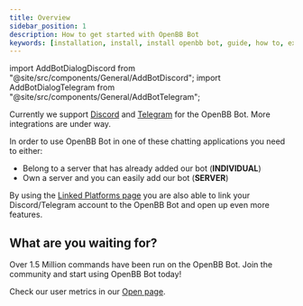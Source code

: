 ```yaml
---
title: Overview
sidebar_position: 1
description: How to get started with OpenBB Bot
keywords: [installation, install, install openbb bot, guide, how to, explanation, openbb bot, openbb, discord, telegram, slack]
---
```


import AddBotDialogDiscord from "@site/src/components/General/AddBotDiscord";
import AddBotDialogTelegram from "@site/src/components/General/AddBotTelegram";

Currently we support [Discord](installation/discord) and [Telegram](installation/telegram) for the OpenBB Bot. More integrations are under way.

In order to use OpenBB Bot in one of these chatting applications you need to either:
<div>
  <ul>
    <li>
      Belong to a server that has already added our bot (<strong>INDIVIDUAL</strong>)
    </li>
    <li>
      Own a server and you can easily add our bot (<strong>SERVER</strong>)
    </li>
  </ul>
</div>

By using the [Linked Platforms page](https://my.openbb.co/app/bot/linked-platforms) you are also able to link your Discord/Telegram account to the OpenBB Bot and open up even more features.

<h2 className="tracking-widest uppercase text-lg lg:text-xl">
  What are you waiting for?
</h2>

Over 1.5 Million commands have been run on the OpenBB Bot. Join the community and start using OpenBB Bot today!

Check our user metrics in our [Open page](https://openbb.co/open).

<AddBotDialogDiscord />

<AddBotDialogTelegram />
